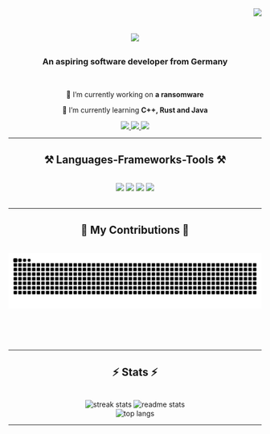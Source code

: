 <img align="right" src="https://visitor-badge.laobi.icu/badge?page_id=DeanPrangenberg.DeanPrangenberg" />

<h1 align="center">
    <img src="https://readme-typing-svg.herokuapp.com/?font=Righteous&size=35&center=true&vCenter=true&width=500&height=70&duration=4000&lines=Hi+There!+👋;+I'm+Dean+Prangenberg!;I+love+Cpp+❤️;" />
</h1>

<h3 align="center">An aspiring software developer from Germany</h3>

<br/>

<div align="center">
 
 🔭 I’m currently working on **a ransomware**
 
 🌱 I’m currently learning **C++, Rust and Java**

 </div>
 
<div align="center"> 
  <a href="mailto:pedro.sales.muniz@gmail.com">
    <img src="https://img.shields.io/badge/Gmail-333333?style=for-the-badge&logo=gmail&logoColor=red" />
  </a>
  <a href="https://linkedin.com/in/pedro-sales-muniz" target="_blank">
    <img src="https://img.shields.io/badge/LinkedIn-0077B5?style=for-the-badge&logo=linkedin&logoColor=white" target="_blank" />
  </a>
  <a href="https://DeanPrangenberg.github.io" target="_blank">
     <img src="https://img.shields.io/badge/Portfolio-FF5722?style=for-the-badge&logo=todoist&logoColor=white" target="_blank" /> <!-- sqlite, safari, google-chrome are other good icon options -->
  </a>
</div>

 <hr/>
 
<h2 align="center">⚒️ Languages-Frameworks-Tools ⚒️</h2>
<br/>
<div align="center">
    <img src="https://skillicons.dev/icons?i=cpp,rust,java,python,powershell" />
    <img src="https://skillicons.dev/icons?i=qt" />
    <img src="https://skillicons.dev/icons?i=clion,idea,pycharm,vscode,visualstudio,git" />
    <img src="https://skillicons.dev/icons?i=windows,ubuntu,raspberrypi,arduino" /><br>
</div>

<br/>
<hr/>

<div align="center">
  <h2>🐍 My Contributions 🐍</h2>
  <br>
  <img alt="snake eating my contributions" src="https://raw.githubusercontent.com/DeanPrangenberg/DeanPrangenberg/output/github-contribution-grid-snake.svg" />
  
  <br/><br/><br/>
</div>

<hr/>

<h2 align="center">⚡ Stats ⚡</h2>
<br>
<div align=center>
  <img width=390 src="https://streak-stats.demolab.com/?user=DeanPrangenberg&count_private=true&theme=react&border_radius=10" alt="streak stats"/>
  <img width=390 src="https://github-readme-stats.vercel.app/api?username=DeanPrangenberg&count_private=true&show_icons=true&theme=react&rank_icon=github&border_radius=10" alt="readme stats" />
  <br/>
  <img width=325 align="center" src="https://github-readme-stats.vercel.app/api/top-langs/?username=DeanPrangenberg&hide=HTML&langs_count=8&layout=compact&theme=react&border_radius=10&size_weight=0.5&count_weight=0.5&exclude_repo=github-readme-stats" alt="top langs" />
</div>

<hr/>



